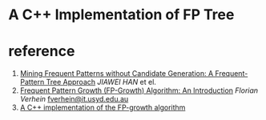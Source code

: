 # A C++ Implementation of FP Tree

# reference
1. [Mining Frequent Patterns without Candidate Generation: A Frequent-Pattern Tree Approach](http://hanj.cs.illinois.edu/pdf/dami04_fptree.pdf)
*JIAWEI HAN* et el.
2. [Frequent Pattern Growth (FP-Growth) Algorithm: An Introduction](https://wimleers.com/sites/wimleers.com/files/FP-Growth%20presentation%20handouts%20%E2%80%94%C2%A0Florian%20Verhein.pdf)
*Florian Verhein* [fverhein@it.usyd.edu.au](fverhein@it.usyd.edu.au)
3. [A C++ implementation of the FP-growth algorithm](https://github.com/integeruser/FP-growth)